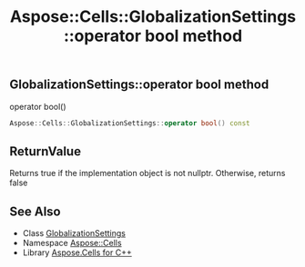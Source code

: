 ﻿---
title: Aspose::Cells::GlobalizationSettings::operator bool method
linktitle: operator bool
second_title: Aspose.Cells for C++ API Reference
description: 'Aspose::Cells::GlobalizationSettings::operator bool method. operator bool() in C++.'
type: docs
weight: 400
url: /cpp/aspose.cells/globalizationsettings/operator_bool/
---
## GlobalizationSettings::operator bool method


operator bool()

```cpp
Aspose::Cells::GlobalizationSettings::operator bool() const
```


## ReturnValue

Returns true if the implementation object is not nullptr. Otherwise, returns false

## See Also

* Class [GlobalizationSettings](../)
* Namespace [Aspose::Cells](../../)
* Library [Aspose.Cells for C++](../../../)
